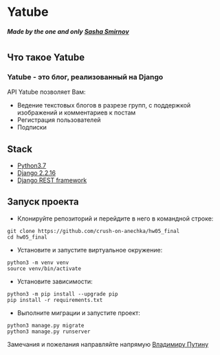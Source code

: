 # Yatube
##### _Made by the one and only [Sasha Smirnov][github_link]_
# 

## Что такое Yatube

### Yatube - это блог, реализованный на Django

API Yatube позволяет Вам:

- Ведение текстовых блогов в разрезе групп, с поддержкой изображений и комментариев к постам
- Регистрация пользователей
- Подписки

## Stack

- [Python3.7]
- [Django 2.2.16]
- [Django REST framework][drf]

## Запуск проекта
- Клонируйте репозиторий и перейдите в него в командной строке:
```
git clone https://github.com/crush-on-anechka/hw05_final
cd hw05_final
``` 
- Установите и запустите виртуальное окружение:
```
python3 -m venv venv
source venv/bin/activate
``` 
- Установите зависимости:
```
python3 -m pip install --upgrade pip
pip install -r requirements.txt
``` 
- Выполните миграции и запустите проект:
```
python3 manage.py migrate
python3 manage.py runserver
```

Замечания и пожелания направляйте напрямую [Владимиру Путину][vp]

[github_link]: <http://github.com/crush-on-anechka>
[python3.7]: <https://docs.python.org/3.7/whatsnew/3.7.html>
[Django 2.2.16]: <https://docs.djangoproject.com/en/4.0/releases/2.2.16/>
[drf]: <https://www.django-rest-framework.org>
[vp]: <http://www.kremlin.ru>
